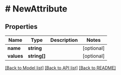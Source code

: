 # # NewAttribute

## Properties

Name | Type | Description | Notes
------------ | ------------- | ------------- | -------------
**name** | **string** |  | [optional] 
**values** | **string[]** |  | [optional] 

[[Back to Model list]](../../README.md#documentation-for-models) [[Back to API list]](../../README.md#documentation-for-api-endpoints) [[Back to README]](../../README.md)


